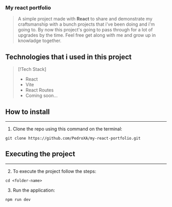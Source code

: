 ### My react portfolio

> A simple project made with **React** to share and demonstrate my craftsmanship with a bunch projects that i've been doing and i'm going to. By now this project's going to pass through for a lot of upgrades by the time. Feel free get along with me and grow up in knowladge together.

## Technologies that i used in this project

> [!Tech Stack]
> - React
> - Vite
> - React Routes
> - Coming soon...

## How to install

---

1. Clone the repo using this command on the terminal:

```
git clone https://github.com/PedroXA/my-react-portfolio.git
```

## Executing the project

---
2. To execute the project follow the steps:

```
cd <folder-name>
```

3. Run the application:

```
npm run dev
```
